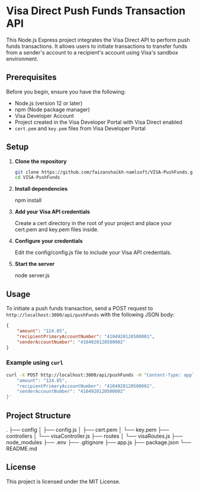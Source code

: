 # Visa Direct Push Funds Transaction API

This Node.js Express project integrates the Visa Direct API to perform push funds transactions. It allows users to initiate transactions to transfer funds from a sender's account to a recipient's account using Visa's sandbox environment.

## Prerequisites

Before you begin, ensure you have the following:

- Node.js (version 12 or later)
- npm (Node package manager)
- Visa Developer Account
- Project created in the Visa Developer Portal with Visa Direct enabled
- `cert.pem` and `key.pem` files from Visa Developer Portal

## Setup

1. **Clone the repository**

   ```bash
   git clone https://github.com/faizanshaikh-namlsoft/VISA-PushFunds.git
   cd VISA-PushFunds

2. **Install dependencies**

   npm install

3. **Add your Visa API credentials**

   Create a cert directory in the root of your project and place your cert.pem and key.pem files inside.

4. **Configure your credentials**

   Edit the config/config.js file to include your Visa API credentials.

5. **Start the server**

   node server.js

## Usage

To initiate a push funds transaction, send a POST request to `http://localhost:3000/api/pushFunds` with the following JSON body:

```json
{
    "amount": "124.05",
    "recipientPrimaryAccountNumber": "4104920120500001",
    "senderAccountNumber": "4104920120500002"
}
```

### Example using `curl`

```bash
curl -X POST http://localhost:3000/api/pushFunds -H "Content-Type: application/json" -d '{
    "amount": "124.05",
    "recipientPrimaryAccountNumber": "4104920120500001",
    "senderAccountNumber": "4104920120500002"
}'
```

## Project Structure
.
├── config
│   ├── config.js
│   ├── cert.pem
│   └── key.pem
├── controllers
│   └── visaController.js
├── routes
│   └── visaRoutes.js
├── node_modules
├── .env
├── .gitignore
├── app.js
├── package.json
└── README.md

## License

   This project is licensed under the MIT License.
